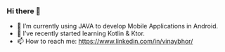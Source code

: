 ### Hi there 👋
  - 🔭 I’m currently using JAVA to develop Mobile Applications in Android.
  - 🌱 I’ve recently started learning Kotlin & Ktor.
  - 📫 How to reach me: https://www.linkedin.com/in/vinaybhor/
<!--
**vinaybhor/vinaybhor** is a ✨ _special_ ✨ repository because its `README.md` (this file) appears on your GitHub profile.

Here are some ideas to get you started:

- 🔭 I’m currently using JAVA to develop Mobile Applications in Android.
- 🌱 I’ve recently started learning Kotlin.
- 👯 I’m looking to collaborate on ...
- 🤔 I’m looking for help with ...
- 💬 Ask me about ...
- 📫 How to reach me: ...
- 😄 Pronouns: ...
- ⚡ Fun fact: ...
-->

